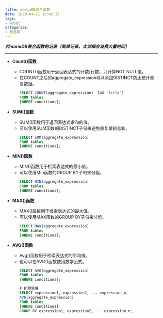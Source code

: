 ```yaml
---
title: mariaDB聚合函数
date: 2020-04-21 15:42:13
tags:
- MySql
categories:
- 数据库
---
```

***对mariaDB聚合函数的记录（简单记录，太详细会浪费大量时间）***
<!--more-->
---
- **Count()函数**
  - COUNT()函数用于返回表达式的计数/行数，只计算NOT NULL值。
  - 在COUNT之后的aggregate_expression可以添加DISTINCT防止统计重复数据。
    ```sql
    SELECT COUNT(aggregate_expression)  [AS "title"]
    FROM tables  
    [WHERE conditions];
    ```

- **SUM()函数**
  - SUM()函数用于返回表达式求和的值。
  - 可以使用SUM函数的DISTINCT子句来避免重复值的总和。
    ```sql
    SELECT SUM(aggregate_expression)  
    FROM tables  
    [WHERE conditions];
    ```

- **MIN()函数**
  - MIN()函数用于检索表达式的最小值。
  - 可以使用Min函数的GROUP BY子句来分组。
    ```sql
    SELECT MIN(aggregate_expression)  
    FROM tables  
    [WHERE conditions];
    ```

- **MAX()函数**
  - MAX()函数用于检索表达式的最大值。
  - 可以使用MAX函数的GROUP BY子句来分组。
    ```sql
    SELECT MAX(aggregate_expression)  
    FROM tables  
    [WHERE conditions];
    ```

- **AVG()函数**
  - Avg()函数用于检索表达式的平均值。
  - 也可以在AVG()函数使用数学公式。
    ```sql
    SELECT AVG(aggregate_expression)  
    FROM tables  
    [WHERE conditions];

    # 扩展使用
    SELECT expression1, expression2, ... expression_n,  
    AVG(aggregate_expression)  
    FROM tables  
    [WHERE conditions]  
    GROUP BY expression1, expression2, ... expression_n;
    ```